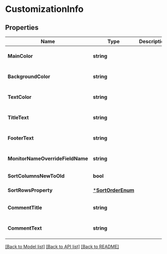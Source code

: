 # CustomizationInfo

## Properties
Name | Type | Description | Notes
------------ | ------------- | ------------- | -------------
**MainColor** | **string** |  | [optional] [default to null]
**BackgroundColor** | **string** |  | [optional] [default to null]
**TextColor** | **string** |  | [optional] [default to null]
**TitleText** | **string** |  | [optional] [default to null]
**FooterText** | **string** |  | [optional] [default to null]
**MonitorNameOverrideFieldName** | **string** |  | [optional] [default to null]
**SortColumnsNewToOld** | **bool** |  | [default to null]
**SortRowsProperty** | [***SortOrderEnum**](SortOrderEnum.md) |  | [default to null]
**CommentTitle** | **string** |  | [optional] [default to null]
**CommentText** | **string** |  | [optional] [default to null]

[[Back to Model list]](../README.md#documentation-for-models) [[Back to API list]](../README.md#documentation-for-api-endpoints) [[Back to README]](../README.md)


